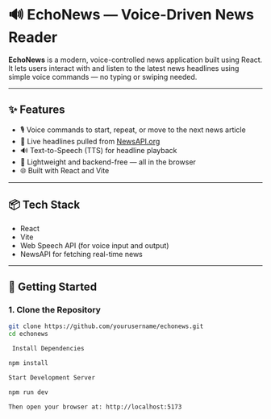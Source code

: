 # 🔊 EchoNews — Voice-Driven News Reader

**EchoNews** is a modern, voice-controlled news application built using React. It lets users interact with and listen to the latest news headlines using simple voice commands — no typing or swiping needed.

---

## ✨ Features

- 🎙️ Voice commands to start, repeat, or move to the next news article
- 📰 Live headlines pulled from [NewsAPI.org](https://newsapi.org/)
- 🔊 Text-to-Speech (TTS) for headline playback
- 🧠 Lightweight and backend-free — all in the browser
- 🌐 Built with React and Vite

---

## 📦 Tech Stack

- React
- Vite
- Web Speech API (for voice input and output)
- NewsAPI for fetching real-time news

---

## 🚀 Getting Started

### 1. Clone the Repository

```bash
git clone https://github.com/yourusername/echonews.git
cd echonews

 Install Dependencies

npm install

Start Development Server

npm run dev

Then open your browser at: http://localhost:5173
